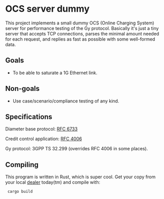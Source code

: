 OCS server dummy
================

This project implements a small dummy OCS (Online Charging System) server for
performance testing of the Gy protocol. Basically it's just a tiny server that
accepts TCP connections, parses the minimal amount needed for each request, and
replies as fast as possible with some well-formed data.

Goals
-----
* To be able to saturate a 1G Ethernet link.

Non-goals
---------
* Use case/scenario/compliance testing of any kind.

Specifications
--------------
Diameter base protocol: [RFC 6733](https://tools.ietf.org/html/rfc6733)

Credit control application: [RFC 4006](https://tools.ietf.org/html/rfc4006)

Gy protocol: 3GPP TS 32.299 (overrides RFC 4006 in some places).

Compiling
---------
This program is written in Rust, which is super cool. Get your copy from your local
[dealer](https://www.rust-lang.org) today(tm) and compile with:

     cargo build

